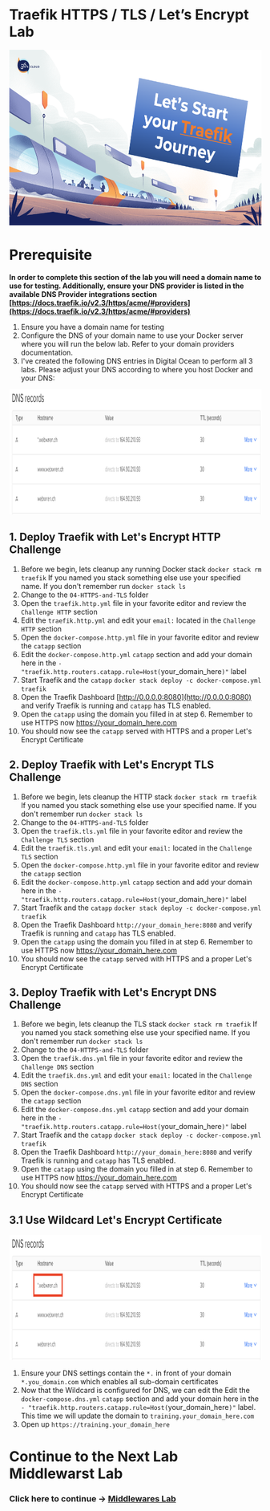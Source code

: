 # Traefik HTTPS / TLS / Let’s Encrypt Lab

<img src="../img/Traefik_training.png" alt="Traefik Logo" height="350"> 

# Prerequisite

**In order to complete this section of the lab you will need a domain name to use for testing. Additionally, ensure your DNS provider is listed in the available DNS Provider integrations section [https://docs.traefik.io/v2.3/https/acme/#providers](https://docs.traefik.io/v2.3/https/acme/#providers)**

1. Ensure you have a domain name for testing
2. Configure the DNS of your domain name to use your Docker server where you will run the below lab. Refer to your domain providers documentation.
3. I've created the following DNS entries in Digital Ocean to perform all 3 labs. Please adjust your DNS according to where you host Docker and your DNS:


<img src="../img/traefik-dns.png" alt="Traefik DNS" height="250"> 


## 1. Deploy Traefik with Let's Encrypt HTTP Challenge
1. Before we begin, lets cleanup any running Docker stack `docker stack rm traefik` If you named you stack something else use your specified name. If you don't remember run `docker stack ls`
2. Change to the `04-HTTPS-and-TLS` folder
3. Open the `traefik.http.yml` file in your favorite editor and review the `Challenge HTTP` section
4. Edit the `traefik.http.yml` and edit your `email:` located in the `Challenge HTTP` section
5. Open the `docker-compose.http.yml` file in your favorite editor and review the `catapp` section
6. Edit the `docker-compose.http.yml` `catapp` section and add your domain here in the `- "traefik.http.routers.catapp.rule=Host(`your_domain_here`)"` label
7. Start Traefik and the `catapp` `docker stack deploy -c docker-compose.yml traefik`
8. Open the Traefik Dashboard [http://0.0.0.0:8080](http://0.0.0.0:8080) and verify Traefik is running and `catapp` has TLS enabled.
9.  Open the `catapp` using the domain you filled in at step 6. Remember to use HTTPS now https://your_domain_here.com 
10. You should now see the `catapp` served with HTTPS and a proper Let's Encrypt Certificate

## 2. Deploy Traefik with Let's Encrypt TLS Challenge
1. Before we begin, lets cleanup the HTTP stack  `docker stack rm traefik` If you named you stack something else use your specified name. If you don't remember run `docker stack ls`
2. Change to the `04-HTTPS-and-TLS` folder
3. Open the `traefik.tls.yml` file in your favorite editor and review the `Challenge TLS` section
4. Edit the `traefik.tls.yml` and edit your `email:` located in the `Challenge TLS` section
5. Open the `docker-compose.http.yml` file in your favorite editor and review the `catapp` section
6. Edit the `docker-compose.http.yml` `catapp` section and add your domain here in the `- "traefik.http.routers.catapp.rule=Host(`your_domain_here`)"` label
7. Start Traefik and the `catapp` `docker stack deploy -c docker-compose.yml traefik`
8. Open the Traefik Dashboard `http://your_domain_here:8080` and verify Traefik is running and `catapp` has TLS enabled.
9.  Open the `catapp` using the domain you filled in at step 6. Remember to use HTTPS now https://your_domain_here.com 
10. You should now see the `catapp` served with HTTPS and a proper Let's Encrypt Certificate

## 3. Deploy Traefik with Let's Encrypt DNS Challenge
1. Before we begin, lets cleanup the TLS stack `docker stack rm traefik` If you named you stack something else use your specified name. If you don't remember run `docker stack ls`
2. Change to the `04-HTTPS-and-TLS` folder
3. Open the `traefik.dns.yml` file in your favorite editor and review the `Challenge DNS` section
4. Edit the `traefik.dns.yml` and edit your `email:` located in the `Challenge DNS` section
5. Open the `docker-compose.dns.yml` file in your favorite editor and review the `catapp` section
6. Edit the `docker-compose.dns.yml` `catapp` section and add your domain here in the `- "traefik.http.routers.catapp.rule=Host(`your_domain_here`)"` label
7. Start Traefik and the `catapp` `docker stack deploy -c docker-compose.yml traefik`
8. Open the Traefik Dashboard `http://your_domain_here:8080` and verify Traefik is running and `catapp` has TLS enabled.
9.  Open the `catapp` using the domain you filled in at step 6. Remember to use HTTPS now https://your_domain_here.com 
10. You should now see the `catapp` served with HTTPS and a proper Let's Encrypt Certificate

## 3.1 Use Wildcard Let's Encrypt Certificate

<img src="../img/traefik-dns-wildcard.png" alt="Traefik DNS" height="250"> 

1. Ensure your DNS settings contain the `*.` in front of your domain `*.you_domain.com` which enables all sub-domain certificates
2. Now that the Wildcard is configured for DNS, we can edit the Edit the `docker-compose.dns.yml` `catapp` section and add your domain here in the `- "traefik.http.routers.catapp.rule=Host(`your_domain_here`)"` label. This time we will update the domain to `training.your_domain_here.com` 
3. Open up `https://training.your_domain_here`

# Continue to the Next Lab Middlewarst Lab

### Click here to continue -> [Middlewares Lab](https://github.com/56kcloud/traefik-training/blob/master/05-middlewares/traefik-middlewares.md)
